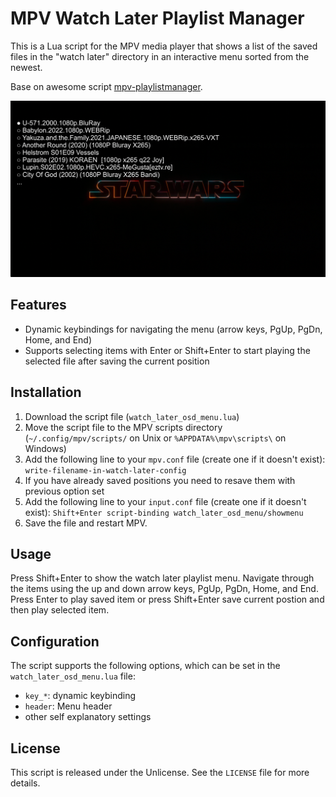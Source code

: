 # MPV Watch Later Playlist Manager

This is a Lua script for the MPV media player that shows a list of the saved files in the "watch later" directory in an interactive menu sorted from the newest.

Base on awesome script [mpv-playlistmanager](https://github.com/jonniek/mpv-playlistmanager).

![](watch-later-osd-menu-screenshot.png)

## Features

- Dynamic keybindings for navigating the menu (arrow keys, PgUp, PgDn, Home, and End)
- Supports selecting items with Enter or Shift+Enter to start playing the selected file after saving the current position

## Installation

1. Download the script file (`watch_later_osd_menu.lua`)
2. Move the script file to the MPV scripts directory (`~/.config/mpv/scripts/` on Unix or `%APPDATA%\mpv\scripts\` on Windows)
3. Add the following line to your `mpv.conf` file (create one if it doesn't exist):
	`write-filename-in-watch-later-config`
4. If you have already saved positions you need to resave them with previous option set
5. Add the following line to your `input.conf` file (create one if it doesn't exist):
	`Shift+Enter script-binding watch_later_osd_menu/showmenu`
6. Save the file and restart MPV.

## Usage

Press Shift+Enter to show the watch later playlist menu. Navigate through the items using the up and down arrow keys, PgUp, PgDn, Home, and End. Press Enter to play saved item or press Shift+Enter save current postion and then play selected item.

## Configuration

The script supports the following options, which can be set in the `watch_later_osd_menu.lua` file:

- `key_*`: dynamic keybinding
- `header`: Menu header
- other self explanatory settings

## License

This script is released under the Unlicense. See the `LICENSE` file for more details.
